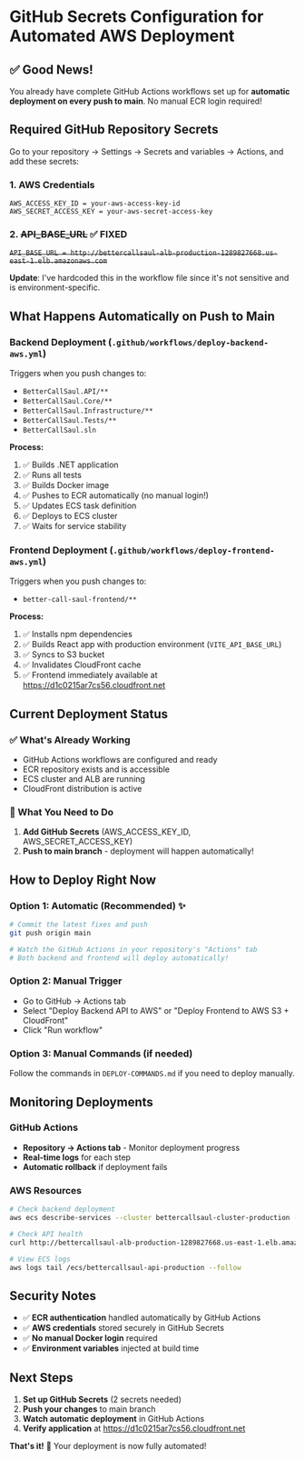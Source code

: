# GitHub Secrets Configuration for Automated AWS Deployment

## ✅ **Good News!**
You already have complete GitHub Actions workflows set up for **automatic deployment on every push to main**. No manual ECR login required!

## Required GitHub Repository Secrets

Go to your repository → Settings → Secrets and variables → Actions, and add these secrets:

### 1. AWS Credentials
```
AWS_ACCESS_KEY_ID = your-aws-access-key-id
AWS_SECRET_ACCESS_KEY = your-aws-secret-access-key
```

### 2. ~~API_BASE_URL~~ ✅ FIXED
~~`API_BASE_URL = http://bettercallsaul-alb-production-1289827668.us-east-1.elb.amazonaws.com`~~

**Update**: I've hardcoded this in the workflow file since it's not sensitive and is environment-specific.

## What Happens Automatically on Push to Main

### **Backend Deployment** (`.github/workflows/deploy-backend-aws.yml`)
Triggers when you push changes to:
- `BetterCallSaul.API/**`
- `BetterCallSaul.Core/**`
- `BetterCallSaul.Infrastructure/**`
- `BetterCallSaul.Tests/**`
- `BetterCallSaul.sln`

**Process:**
1. ✅ Builds .NET application
2. ✅ Runs all tests
3. ✅ Builds Docker image
4. ✅ Pushes to ECR automatically (no manual login!)
5. ✅ Updates ECS task definition
6. ✅ Deploys to ECS cluster
7. ✅ Waits for service stability

### **Frontend Deployment** (`.github/workflows/deploy-frontend-aws.yml`)
Triggers when you push changes to:
- `better-call-saul-frontend/**`

**Process:**
1. ✅ Installs npm dependencies
2. ✅ Builds React app with production environment (`VITE_API_BASE_URL`)
3. ✅ Syncs to S3 bucket
4. ✅ Invalidates CloudFront cache
5. ✅ Frontend immediately available at https://d1c0215ar7cs56.cloudfront.net

## Current Deployment Status

### ✅ What's Already Working
- GitHub Actions workflows are configured and ready
- ECR repository exists and is accessible
- ECS cluster and ALB are running
- CloudFront distribution is active

### 🔧 What You Need to Do
1. **Add GitHub Secrets** (AWS_ACCESS_KEY_ID, AWS_SECRET_ACCESS_KEY)
2. **Push to main branch** - deployment will happen automatically!

## How to Deploy Right Now

### Option 1: Automatic (Recommended) ✨
```bash
# Commit the latest fixes and push
git push origin main

# Watch the GitHub Actions in your repository's "Actions" tab
# Both backend and frontend will deploy automatically!
```

### Option 2: Manual Trigger
- Go to GitHub → Actions tab
- Select "Deploy Backend API to AWS" or "Deploy Frontend to AWS S3 + CloudFront"
- Click "Run workflow"

### Option 3: Manual Commands (if needed)
Follow the commands in `DEPLOY-COMMANDS.md` if you need to deploy manually.

## Monitoring Deployments

### GitHub Actions
- **Repository → Actions tab** - Monitor deployment progress
- **Real-time logs** for each step
- **Automatic rollback** if deployment fails

### AWS Resources
```bash
# Check backend deployment
aws ecs describe-services --cluster bettercallsaul-cluster-production --services bettercallsaul-api

# Check API health
curl http://bettercallsaul-alb-production-1289827668.us-east-1.elb.amazonaws.com/health

# View ECS logs
aws logs tail /ecs/bettercallsaul-api-production --follow
```

## Security Notes

- ✅ **ECR authentication** handled automatically by GitHub Actions
- ✅ **AWS credentials** stored securely in GitHub Secrets
- ✅ **No manual Docker login** required
- ✅ **Environment variables** injected at build time

## Next Steps

1. **Set up GitHub Secrets** (2 secrets needed)
2. **Push your changes** to main branch
3. **Watch automatic deployment** in GitHub Actions
4. **Verify application** at https://d1c0215ar7cs56.cloudfront.net

**That's it!** 🚀 Your deployment is now fully automated!